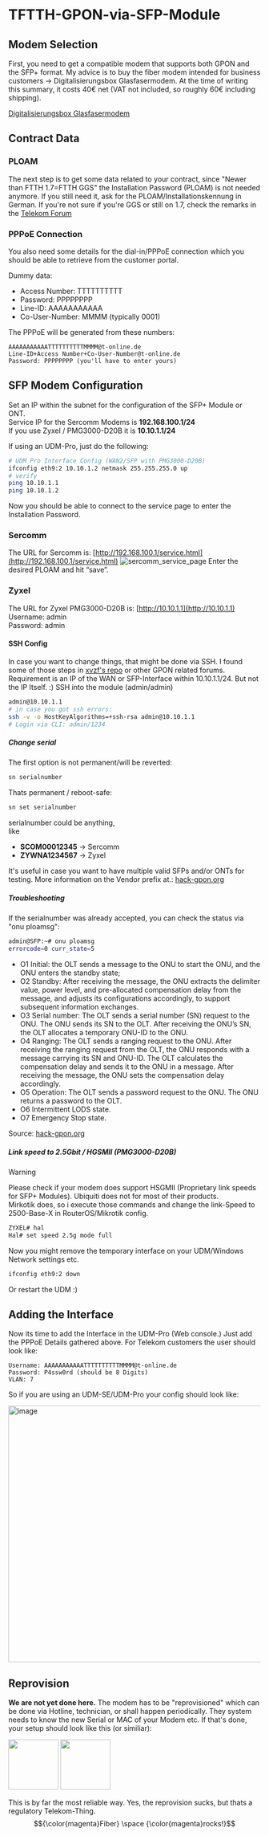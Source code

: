 # TFTTH-GPON-via-SFP-Module
## Modem Selection
First, you need to get a compatible modem that supports both GPON and the SFP+ format. My advice is to buy the fiber modem intended for business customers -> Digitalisierungsbox Glasfasermodem. At the time of writing this summary, it costs 40€ net (VAT not included, so roughly 60€ including shipping).

[Digitalisierungsbox Glasfasermodem](https://geschaeftskunden.telekom.de/internet-dsl/produkt/digitalisierungsbox-glasfasermodem-kaufen)

## Contract Data

### PLOAM
The next step is to get some data related to your contract, since "Newer than FTTH 1.7=FTTH GGS" the Installation Password (PLOAM) is not needed anymore. If you still need it, ask for the PLOAM/Installationskennung in German.
If you're not sure if you're GGS or still on 1.7, check the remarks in the [Telekom Forum](https://telekomhilft.telekom.de/t5/Festnetz-Internet/Woran-kann-man-einen-FTTH-1-7-von-einem-FTTH-Gigabit/ta-p/5429973)

### PPPoE Connection

You also need some details for the dial-in/PPPoE connection which you should be able to retrieve from the customer portal.

Dummy data:
- Access Number: TTTTTTTTTT
- Password: PPPPPPPP
- Line-ID: AAAAAAAAAAA
- Co-User-Number: MMMM (typically 0001)

The PPPoE will be generated from these numbers:
```
AAAAAAAAAAATTTTTTTTTTMMMM@t-online.de
Line-ID+Access Number+Co-User-Number@t-online.de
Password: PPPPPPPP (you'll have to enter yours)
```

## SFP Modem Configuration
Set an IP within the subnet for the configuration of the SFP+ Module or ONT.<br>Service IP for the Sercomm Modems is **192.168.100.1/24**<br>If you use Zyxel / PMG3000-D20B it is **10.10.1.1/24**

If using an UDM-Pro, just do the following:
```bash
# UDM Pro Interface Config (WAN2/SFP with PMG3000-D20B)
ifconfig eth9:2 10.10.1.2 netmask 255.255.255.0 up
# verify
ping 10.10.1.1
ping 10.10.1.2
```
Now you should be able to connect to the service page to enter the Installation Password.
### Sercomm
The URL for Sercomm is: [http://192.168.100.1/service.html](http://192.168.100.1/service.html)
![sercomm_service_page](https://github.com/3DJupp/Telekom-FTTH-GPON-via-SFP-Module/assets/8407566/722d9a5b-c4ba-4993-ad68-dda723e22953)
Enter the desired PLOAM and hit “save”.<br>
### Zyxel
The URL for Zyxel PMG3000-D20B is: [http://10.10.1.1](http://10.10.1.1)<br>Username: admin<br>Password: admin
#### SSH Config
In case you want to change things, that might be done via SSH.
I found some of those steps in [xvzf's repo](https://github.com/xvzf/zyxel-gpon-sfp) or other GPON related forums.
Requirement is an IP of the WAN or SFP-Interface within 10.10.1.1/24. But not the IP Itself. :)
SSH into the module (admin/admin)
```bash
admin@10.10.1.1
# in case you got ssh errors:
ssh -v -o HostKeyAlgorithms=+ssh-rsa admin@10.10.1.1
# Login via CLI: admin/1234
```
##### Change serial
The first option is not permanent/will be reverted:
```bash
sn serialnumber
```
Thats permanent / reboot-safe:
```bash
sn set serialnumber
```
serialnumber could be anything,<br>
like
- **SCOM00012345** -> Sercomm
- **ZYWNA1234567** -> Zyxel

It's useful in case you want to have multiple valid SFPs and/or ONTs for testing. More information on the Vendor prefix at.: [hack-gpon.org](https://hack-gpon.org/vendor)
##### Troubleshooting
If the serialnumber was already accepted, you can check the status via "onu ploamsg":
```bash
admin@SFP:~# onu ploamsg
errorcode=0 curr_state=5
```
- O1 Initial: the OLT sends a message to the ONU to start the ONU, and the ONU enters the standby state;
- O2 Standby: After receiving the message, the ONU extracts the delimiter value, power level, and pre-allocated compensation delay from the message, and adjusts its configurations accordingly, to support subsequent information exchanges.
- O3 Serial number: The OLT sends a serial number (SN) request to the ONU. The ONU sends its SN to the OLT. After receiving the ONU’s SN, the OLT allocates a temporary ONU-ID to the ONU.
- O4 Ranging: The OLT sends a ranging request to the ONU. After receiving the ranging request from the OLT, the ONU responds with a message carrying its SN and ONU-ID. The OLT calculates the compensation delay and sends it to the ONU in a message. After receiving the message, the ONU sets the compensation delay accordingly.
- O5 Operation: The OLT sends a password request to the ONU. The ONU returns a password to the OLT.
- O6 Intermittent LODS state.
- O7 Emergency Stop state.

Source: [hack-gpon.org](https://hack-gpon.org/gpon-auth)

##### Link speed to 2.5Gbit / HGSMII (PMG3000-D20B)
> [!WARNING]  
> Please check if your modem does support HSGMII (Proprietary link speeds for SFP+ Modules). Ubiquiti does not for most of their products.<br>
Mirkotik does, so i execute those commands and change the link-Speed to 2500-Base-X in RouterOS/Mikrotik config.
```bash
ZYXEL# hal
Hal# set speed 2.5g mode full
```

Now you might remove the temporary interface on your UDM/Windows Network settings etc.
```bash
ifconfig eth9:2 down
```
Or restart the UDM :)

## Adding the Interface
Now its time to add the Interface in the UDM-Pro (Web console.)
Just add the PPPoE Details gathered above. For Telekom customers the user should look like:
```
Username: AAAAAAAAAAATTTTTTTTTTMMMM@t-online.de
Password: P4ssw0rd (should be 8 Digits)
VLAN: 7
```

So if you are using an UDM-SE/UDM-Pro your config should look like:

<img width="511" alt="image" src="https://github.com/3DJupp/Telekom-FTTH-GPON-via-SFP-Module/assets/8407566/74b422a8-fc25-4a25-a333-7f2f27664c9c">

## Reprovision
**We are not yet done here.** The modem has to be "reprovisioned" which can be done via Hotline, technician, or shall happen periodically.
They system needs to know the new Serial or MAC of your Modem etc. If that's done, your setup should look like this (or similiar):

<p float="left">
  <img src="https://github.com/3DJupp/Telekom-FTTH-GPON-via-SFP-Module/assets/8407566/766431e6-cbc9-410e-bafa-49ca23a93d88" width="100" />
  <img src="https://github.com/3DJupp/Telekom-FTTH-GPON-via-SFP-Module/assets/8407566/c427300d-fdbd-42dc-8658-094031f4361c" width="100" /> 
</p>

This is by far the most reliable way. Yes, the reprovision sucks, but thats a regulatory Telekom-Thing.
$${\color{magenta}Fiber} \space {\color{magenta}rocks!}$$
